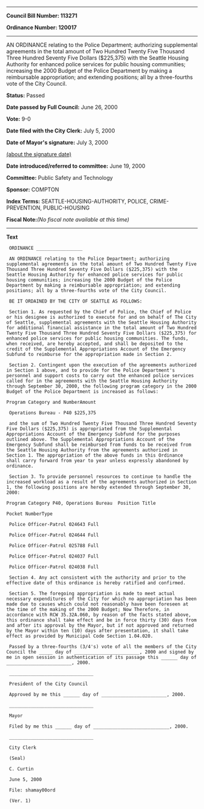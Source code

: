 

********

**Council Bill Number: 113271**
   
**Ordinance Number: 120017**
********

 AN ORDINANCE relating to the Police Department; authorizing supplemental agreements in the total amount of Two Hundred Twenty Five Thousand Three Hundred Seventy Five Dollars ($225,375) with the Seattle Housing Authority for enhanced police services for public housing communities; increasing the 2000 Budget of the Police Department by making a reimbursable appropriation; and extending positions; all by a three-fourths vote of the City Council.

**Status:** Passed
   
**Date passed by Full Council:** June 26, 2000
   
**Vote:** 9-0
   
**Date filed with the City Clerk:** July 5, 2000
   
**Date of Mayor's signature:** July 3, 2000
   
[(about the signature date)](/~public/approvaldate.htm)
   
   
   
**Date introduced/referred to committee:** June 19, 2000
   
**Committee:** Public Safety and Technology
   
**Sponsor:** COMPTON
   
   
**Index Terms:** SEATTLE-HOUSING-AUTHORITY, POLICE, CRIME-PREVENTION, PUBLIC-HOUSING

**Fiscal Note:**_(No fiscal note available at this time)_

********

**Text**
   
```
 ORDINANCE _________________

 AN ORDINANCE relating to the Police Department; authorizing supplemental agreements in the total amount of Two Hundred Twenty Five Thousand Three Hundred Seventy Five Dollars ($225,375) with the Seattle Housing Authority for enhanced police services for public housing communities; increasing the 2000 Budget of the Police Department by making a reimbursable appropriation; and extending positions; all by a three-fourths vote of the City Council.

 BE IT ORDAINED BY THE CITY OF SEATTLE AS FOLLOWS:

 Section 1. As requested by the Chief of Police, the Chief of Police or his designee is authorized to execute for and on behalf of The City of Seattle, supplemental agreements with the Seattle Housing Authority for additional financial assistance in the total amount of Two Hundred Twenty Five Thousand Three Hundred Seventy Five Dollars ($225,375) for enhanced police services for public housing communities. The funds, when received, are hereby accepted, and shall be deposited to the credit of the Supplemental Appropriations Account of the Emergency Subfund to reimburse for the appropriation made in Section 2.

 Section 2. Contingent upon the execution of the agreements authorized in Section 1 above, and to provide for the Police Department's personnel and support costs to carry out the enhanced police services called for in the agreements with the Seattle Housing Authority through September 30, 2000, the following program category in the 2000 Budget of the Police Department is increased as follows:

Program Category and NumberAmount

 Operations Bureau - P40 $225,375

 and the sum of Two Hundred Twenty Five Thousand Three Hundred Seventy Five Dollars ($225,375) is appropriated from the Supplemental Appropriations Account of the Emergency Subfund for the purposes outlined above. The Supplemental Appropriations Account of the Emergency Subfund shall be reimbursed from funds to be received from the Seattle Housing Authority from the agreements authorized in Section 1. The appropriation of the above funds in this Ordinance shall carry forward from year to year unless expressly abandoned by ordinance.

 Section 3. To provide personnel resources to continue to handle the increased workload as a result of the agreements authorized in Section 1, the following positions are hereby extended through September 30, 2000:

Program Category P40, Operations Bureau  Position Title

Pocket NumberType

 Police Officer-Patrol 024643 Full

 Police Officer-Patrol 024644 Full

 Police Officer-Patrol 025788 Full

 Police Officer-Patrol 024037 Full

 Police Officer-Patrol 024038 Full

 Section 4. Any act consistent with the authority and prior to the effective date of this ordinance is hereby ratified and confirmed.

 Section 5. The foregoing appropriation is made to meet actual necessary expenditures of the City for which no appropriation has been made due to causes which could not reasonably have been foreseen at the time of the making of the 2000 Budget; Now Therefore, in accordance with RCW 35.32A.060, by reason of the facts stated above, this ordinance shall take effect and be in force thirty (30) days from and after its approval by the Mayor, but if not approved and returned by the Mayor within ten (10) days after presentation, it shall take effect as provided by Municipal Code Section 1.04.020.

 Passed by a three-fourths (3/4's) vote of all the members of the City Council the _____ day of ________________________, 2000 and signed by me in open session in authentication of its passage this ______ day of ________________________, 2000.

 _______________________________

 President of the City Council

 Approved by me this ______ day of ________________________, 2000.

 _______________________________

 Mayor

 Filed by me this ______ day of ____________________________, 2000.

 _______________________________

 City Clerk

 (Seal)

 C. Curtin

 June 5, 2000

 File: shamay00ord

 (Ver. 1)

```
